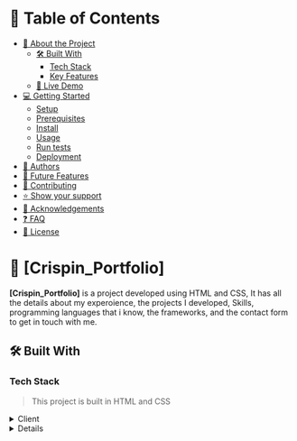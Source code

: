 
# 📗 Table of Contents

- [📖 About the Project](#about-project)
  - [🛠 Built With](#built-with)
    - [Tech Stack](#tech-stack)
    - [Key Features](#key-features)
  - [🚀 Live Demo](#live-demo)
- [💻 Getting Started](#getting-started)
  - [Setup](#setup)
  - [Prerequisites](#prerequisites)
  - [Install](#install)
  - [Usage](#usage)
  - [Run tests](#run-tests)
  - [Deployment](#triangular_flag_on_post-deployment)
- [👥 Authors](#authors)
- [🔭 Future Features](#future-features)
- [🤝 Contributing](#contributing)
- [⭐️ Show your support](#support)
- [🙏 Acknowledgements](#acknowledgements)
- [❓ FAQ](#faq)
- [📝 License](#license)


# 📖 [Crispin_Portfolio] <a name="about-project"></a>

**[Crispin_Portfolio]** is a project developed using HTML and CSS, It has all the details about my experoience, the projects I developed, Skills, programming languages that i know, the frameworks, and the contact form to get in touch with me.

## 🛠 Built With <a name="built-with"></a>

### Tech Stack <a name="tech-stack"></a>

> This project is built in HTML and CSS

<details>
  <summary>Client</summary>
  <ul>
    <li><a href="https://reactjs.org/">HTML</a></li>
  </ul>
  <ul>
    <li><a href="https://reactjs.org/">CSS</a></li>
  </ul>
</details>
<details>

<!-- Features -->

### Key Features <a name="key-features"></a>

> This project has the following feature.

- **[About_me_feature]**
- **[Contact_me_form_feature]**

<!-- LIVE DEMO -->

## 🚀 Live Demo <a name="live-demo"></a>

> Here is the where the project is deployed.

- [Live Demo Link](https://bigizi.github.io/Portfolio/)

<p align="right">(<a href="#readme-top">back to top</a>)</p>


<!-- GETTING STARTED -->

## 💻 Getting Started <a name="getting-started"></a>

To get a local copy up and running, follow these steps.

### Prerequisites

In order to run this project you need:

### Setup

Clone this repository to your desired folder:

### Install

Install this project with:

clone the repo using this command:

git clone [https://github.com/Bigizi/Portfolio]

### Usage

To run the project, execute the following command:

Navigating to your repo use this command: cd [directory-name]


<p align="right">(<a href="#readme-top">back to top</a>)</p>

<!-- AUTHORS -->

## 👥 Authors <a name="authors"></a>

👤 **Author1**

- GitHub: [@githubhandle](https://github.com/Bigizi)
- LinkedIn: [LinkedIn](https://www.linkedin.com/in/bigizi-nduwayo-crispin-74b534227/)


👤 **Author2**

- GitHub: [@amazinggacee](https://github.com/Amazinggracee)
- Twitter: [@amazinggaceu](https://twitter.com/amazinggraceu)
- LinkedIn: [Amarachi Dimkpa](https://linkedin.com/in/amarachi-dimkpa-070643183)


<p align="right">(<a href="#readme-top">back to top</a>)</p>

<!-- FUTURE FEATURES -->

## 🔭 Future Features <a name="future-features"></a>

> Describe 1 - 3 features you will add to the project.

- [ ] **[Contact_me_feature]**

<p align="right">(<a href="#readme-top">back to top</a>)</p>

<!-- CONTRIBUTING -->

## 🤝 Contributing <a name="contributing"></a>

Contributions, issues, and feature requests are welcome!

<!-- SUPPORT -->

## ⭐️ Show your support <a name="support"></a>

>This project will help you to know step by step to build a portfolio using HTML and CSS

If you like this project...

<p align="right">(<a href="#readme-top">back to top</a>)</p>

<!-- ACKNOWLEDGEMENTS -->

## 🙏 Acknowledgments <a name="acknowledgements"></a>

> I would like to thank all my code partners, morning session team and stand up call team
